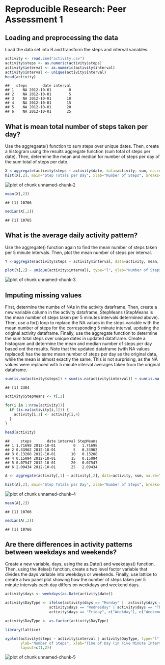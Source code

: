 
# Reproducible Research: Peer Assessment 1


## Loading and preprocessing the data
Load the data set into R and transform the steps and interval variables.

```r
activity <- read.csv("activity.csv")
activity$steps <- as.numeric(activity$steps)
activity$interval <- as.numeric(activity$interval)
activity$interval <- unique(activity$interval)
head(activity)
```

```
##   steps       date interval
## 1    NA 2012-10-01        0
## 2    NA 2012-10-01        5
## 3    NA 2012-10-01       10
## 4    NA 2012-10-01       15
## 5    NA 2012-10-01       20
## 6    NA 2012-10-01       25
```

## What is mean total number of steps taken per day?
Use the aggregaate() function to sum steps over unique dates. Then, create a histogram using the results aggregate function (sum total of steps per date). Then, determine the mean and median for number of steps per day of the sum total of steps per date.

```r
X <-aggregate(activity$steps ~ activity$date, data=activity, sum, na.rm=TRUE)
hist(X[,2], main="Step Totals per Day", xlab="Number of Steps", breaks=10)
```

![plot of chunk unnamed-chunk-2](figure/unnamed-chunk-2.png) 

```r
mean(X[,2])
```

```
## [1] 10766
```

```r
median(X[,2])
```

```
## [1] 10765
```

## What is the average daily activity pattern?
Use the aggregate() function again to find the mean number of steps taken per 5 minute intervals. Then, plot the mean number of steps per interval. 

```r
Y <-aggregate(activity$steps ~ activity$interval, data=activity, mean, na.rm=TRUE)

plot(Y[,2] ~ unique(activity$interval), type="l", ylab="Number of Steps", xlab="Time of Day (in Five Minute Intervals)", main="Average Number of Steps at Different Times of Day")
```

![plot of chunk unnamed-chunk-3](figure/unnamed-chunk-3.png) 

## Imputing missing values
First, determine the numbe of NAs in the activity dataframe. Then, create a new variable column in the activity dataframe, StepMeans (StepMeans is the mean number of steps taken per 5 minutes intervals determined above). Then, use a for() loop to replace the NA values in the steps variable with the mean number of steps for the corresponding 5 minute interval, updating the original activity dataframe. Finally, use the aggregate function to determine the sum total steps over unique dates in updated dataframe. Create a histogram and determine the mean and median number of steps per day based ont the results. Note that the updated dataframe (with NA values replaced) has the same mean number of steps per day as the original data, while the mean is almost exactly the same. This is not surprising, as the NA values were replaced with 5 minute interval averages taken from the original dataframe. 

```r
sum(is.na(activity$steps)) + sum(is.na(activity$interval)) + sum(is.na(activity$date))
```

```
## [1] 2304
```

```r
activity$StepMeans <- Y[,2]

for(i in 1:nrow(activity)){
  if (is.na(activity[i,1])) {
    activity[i,1] <- activity[i,4]
  }
}

head(activity)
```

```
##     steps       date interval StepMeans
## 1 1.71698 2012-10-01        0   1.71698
## 2 0.33962 2012-10-01        5   0.33962
## 3 0.13208 2012-10-01       10   0.13208
## 4 0.15094 2012-10-01       15   0.15094
## 5 0.07547 2012-10-01       20   0.07547
## 6 2.09434 2012-10-01       25   2.09434
```

```r
A <- aggregate(activity[,1] ~ activity[,2], data=activity, sum, na.rm=TRUE)

hist(A[,2], main="Step Totals per Day", xlab="Number of Steps", breaks=10)
```

![plot of chunk unnamed-chunk-4](figure/unnamed-chunk-4.png) 

```r
mean(A[,2])
```

```
## [1] 10766
```

```r
median(A[,2])
```

```
## [1] 10766
```

## Are there differences in activity patterns between weekdays and weekends?
Create a new variable, days, using the as.Date() and weekdays() function. Then, using the ifelse() function, create a two level factor variable that divides the days variable into weekdays or weekends. Finally, use lattice  to create a two panel plot showing how the number of steps taken per 5 minute intervals each day differs on weekdays and weekend days.

```r
activity$days <- weekdays(as.Date(activity$date))

activity$DayType <- ifelse(activity$days == "Monday" |  activity$days == "Tuesday" |
                    activity$days == "Wednesday" | activity$days == "Thursday" | 
                    activity$days == "Friday", c("Weekday"), c("Weekend"))

activity$DayType <- as.factor(activity$DayType)

library(lattice)

xyplot(activity$steps ~ activity$interval | activity$DayType, type="l", 
       ylab="Number of Steps", xlab="Time of Day (in Five Minute Intervals)",
       layout=c(1,2))
```

![plot of chunk unnamed-chunk-5](figure/unnamed-chunk-5.png) 
